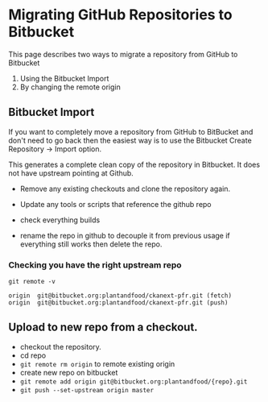 # Migrating GitHub Repositories to Bitbucket
This page describes two ways to migrate a repository from GitHub to Bitbucket
1. Using the Bitbucket Import
2. By changing the remote origin

## Bitbucket Import
If you want to completely move a repository from GitHub to BitBucket and don't need to go back then the easiest way is to use the Bitbucket Create Repository -> Import option.

This generates a complete clean copy of the repository in Bitbucket.  It does not have upstream pointing at Github.

* Remove any existing checkouts and clone the repository again.
* Update any tools or scripts that reference the github repo

* check everything builds
* rename the repo in github to decouple it from previous usage if everything still works then delete the repo.

### Checking you have the right upstream repo

`git remote -v`
````
origin	git@bitbucket.org:plantandfood/ckanext-pfr.git (fetch)
origin	git@bitbucket.org:plantandfood/ckanext-pfr.git (push)
````


## Upload to new repo from a checkout.

* checkout the repository.
* cd repo
* `git remote rm origin` to remote existing origin
* create new repo on bitbucket
* `git remote add origin git@bitbucket.org:plantandfood/{repo}.git`
* `git push --set-upstream origin master`


